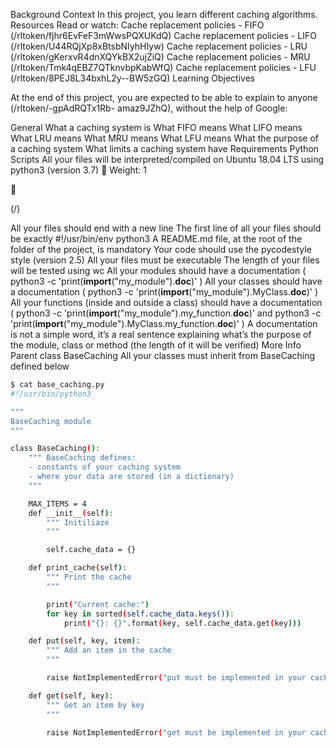 Background Context
In this project, you learn different caching algorithms.
Resources
Read or watch:
Cache replacement policies - FIFO (/rltoken/fjhr6EvFeF3mWwsPQXUKdQ)
Cache replacement policies - LIFO (/rltoken/U44RQjXp8xBtsbNIyhHIyw)
Cache replacement policies - LRU (/rltoken/gKerxvR4dnXQYkBX2ujZiQ)
Cache replacement policies - MRU (/rltoken/Tmk4qEBZ7QTknvbpKabWfQ)
Cache replacement policies - LFU (/rltoken/8PEJ8L34bxhL2y--BW5zGQ)
Learning Objectives

At the end of this project, you are expected to be able to explain to anyone (/rltoken/-gpAdRQTx1Rb-
amaz9JZhQ), without the help of Google:

General
What a caching system is
What FIFO means
What LIFO means
What LRU means
What MRU means
What LFU means
What the purpose of a caching system
What limits a caching system have
Requirements
Python Scripts
All your files will be interpreted/compiled on Ubuntu 18.04 LTS using python3 (version 3.7)
 Weight: 1



(/)

All your files should end with a new line
The first line of all your files should be exactly #!/usr/bin/env python3
A README.md file, at the root of the folder of the project, is mandatory
Your code should use the pycodestyle style (version 2.5)
All your files must be executable
The length of your files will be tested using wc
All your modules should have a documentation ( python3 -c
'print(__import__("my_module").__doc__)' )
All your classes should have a documentation ( python3 -c
'print(__import__("my_module").MyClass.__doc__)' )
All your functions (inside and outside a class) should have a documentation ( python3 -c
'print(__import__("my_module").my_function.__doc__)' and python3 -c
'print(__import__("my_module").MyClass.my_function.__doc__)' )
A documentation is not a simple word, it’s a real sentence explaining what’s the purpose of the
module, class or method (the length of it will be verified)
More Info
Parent class BaseCaching
All your classes must inherit from BaseCaching defined below

```bash
$ cat base_caching.py
#!/usr/bin/python3

"""
BaseCaching module
"""

class BaseCaching():
    """ BaseCaching defines:
    - constants of your caching system
    - where your data are stored (in a dictionary)
    """

    MAX_ITEMS = 4
    def __init__(self):
        """ Initiliaze
        """

        self.cache_data = {}

    def print_cache(self):
        """ Print the cache
        """

        print("Current cache:")
        for key in sorted(self.cache_data.keys()):
            print("{}: {}".format(key, self.cache_data.get(key)))

    def put(self, key, item):
        """ Add an item in the cache
        """

        raise NotImplementedError("put must be implemented in your cache class")

    def get(self, key):
        """ Get an item by key
        """

        raise NotImplementedError("get must be implemented in your cache class")
```
